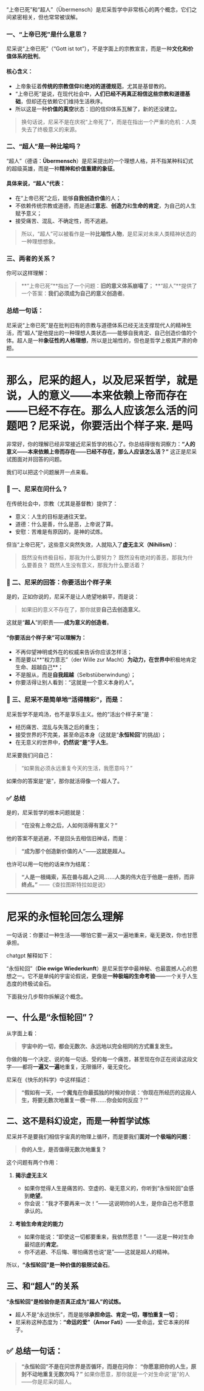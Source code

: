 “上帝已死”和“超人”（Übermensch）是尼采哲学中非常核心的两个概念，它们之间紧密相关，但也常常被误解。

### 一、“上帝已死”是什么意思？

尼采说“上帝已死”（“Gott ist tot”），不是字面上的宗教宣言，而是一种**文化和价值体系的批判**。

#### 核心含义：

* 上帝象征着**传统的宗教信仰**和**绝对的道德规范**，尤其是基督教的。
* “上帝已死”是说，在现代社会中，**人们已经不再真正相信这些宗教和道德基础**，但却还在依赖它们维持生活秩序。
* 所以这是一种**价值的真空**状态：旧的信仰体系瓦解了，新的还没建立。

> 换句话说，尼采不是在庆祝“上帝死了”，而是在指出一个严重的危机：人类失去了终极意义的来源。

### 二、“超人”是一种比喻吗？

“超人”（德语：**Übermensch**）是尼采提出的一个理想人格，并不指某种科幻式的超级英雄，而是一种**精神和价值重建的象征**。

#### 具体来说，“超人”代表：

* 在“上帝已死”之后，能够**自我创造价值**的人；
* 不依赖传统宗教或道德，而是通过**意志**、**创造力**和**生命的肯定**，为自己的人生赋予意义；
* 接受痛苦、混乱、不确定性，而不逃避。

> 所以，“超人”可以被看作是一种**比喻性人物**，是尼采对未来人类精神状态的一种理想想象。

### 三、两者的关系？

你可以这样理解：

> \*\*“上帝已死”\*\*指出了一个问题：**旧的意义体系崩塌了**；
> \*\*“超人”\*\*提供了一个答案：**我们必须成为自己的意义创造者**。

### 总结一句话：

尼采说“上帝已死”是在批判旧有的宗教与道德体系已经无法支撑现代人的精神生活，而“超人”是他提出的一种理想人类状态——能够自我肯定、自己创造价值的个体。超人是一种**象征性的人格理想**，所以是比喻性的，但也是哲学上极其严肃的命题。

----

# 那么，尼采的超人，以及尼采哲学，就是说，人的意义——本来依赖上帝而存在——已经不存在。那么人应该怎么活的问题吧？尼采说，你要活出个样子来. 是吗

非常好，你的理解已经非常接近尼采哲学的核心了。你总结得很有洞察力：**“人的意义——本来依赖上帝而存在——已经不存在，那么人应该怎么活？”** 这正是尼采试图面对并回答的问题。

我们可以把这个问题展开一点来看。


### 🧩 一、尼采在问什么？

在传统社会中，宗教（尤其是基督教）提供了：

* 意义：人生的目标是通往天堂。
* 道德：什么是善，什么是恶，上帝说了算。
* 安慰：苦难是有原因的，是神的试炼。

但当“上帝已死”，这些意义突然失效，人就陷入了**虚无主义（Nihilism）**：

> 既然没有终极目标，那我为什么要努力？
> 既然没有绝对的善恶，那我为什么要善良？
> 既然人生没有意义，那我为什么要活着？

### 🧭 二、尼采的回答：**你要活出个样子来**

是的，正如你说的，尼采不是让人绝望地躺平，而是说：

> 如果旧的意义不存在了，那你就要**自己去创造意义**。

这就是“**超人**”的职责——**成为意义的创造者**。

#### “你要活出个样子来”可以理解为：

* 不再仰望神明或外在的权威来告诉你应该怎样活；
* 而是要以\*\*“权力意志”（der Wille zur Macht）**为动力，在世界中**积极地肯定生命、超越自己\*\*；
* 不是服从，而是**自我超越**（Selbstüberwindung）；
* 你要活得让别人看到：“这就是一个意义本身的人”。

### 🌱 三、尼采不是简单地“活得精彩”，而是：

尼采哲学不是鸡汤，也不是享乐主义。他的“活出个样子来”是：

* 经历痛苦、混乱与失落之后的重生；
* 接受世界的不完美，甚至命运本身（这就是“**永恒轮回**”的挑战）；
* 在无意义的世界中，**仍然说“是”于人生**。

尼采要我们问自己：

> “如果我必须永远重复今天的生活，我愿意吗？”

如果你的答案是“是”，那你就活得像一个超人了。

### ✅ 总结

是的，尼采哲学的根本问题就是：

> **“在没有上帝之后，人如何活得有意义？”**

他的答案不是逃避，不是回头去相信旧神话，而是：

> **“成为那个创造新价值的人”——这就是超人。**

也许可以用一句他的话来作为结尾：

> **“人是一根绳索，系在兽与超人之间……人类的伟大在于他是一座桥，而非终点。”**
> ——《查拉图斯特拉如是说》

----

# 尼采的永恒轮回怎么理解

一句话说：你要过一种生活——哪怕它要一遍又一遍地重来，毫无更改，你也甘愿承担。

chatgpt 解释如下：

“永恒轮回”（**Die ewige Wiederkunft**）是尼采哲学中最神秘、也最震撼人心的思想之一。它不是单纯的宇宙论假说，更像是**一种极端的生命考验**——一个关于人生态度的终极试金石。

下面我分几步帮你拆解这个概念。

## 一、什么是“永恒轮回”？

从字面上看：

> **宇宙中的一切，都会无数次、永远地以完全相同的方式重复发生。**

你做的每一个决定、说的每一句话、受的每一个痛苦，甚至现在你正在阅读这段文字——都将**一遍又一遍**地重复，无限循环，毫无变化。

尼采在《快乐的科学》中这样描述：

> **“假如有一天，一个魔鬼在你最孤独的时候对你说：‘你现在所经历的这段人生，将要无数次地重复一模一样……你会如何反应？’”**

## 二、这不是科幻设定，而是一种哲学试炼

尼采并不是要我们相信宇宙真的物理上循环，而是要我们**面对一个极端的问题**：

> **你的人生，是否值得无数次地重复？**

这个问题有两个作用：

1. **揭示虚无主义**

   * 如果你觉得人生是痛苦的、空虚的、毫无意义的，你听到“永恒轮回”会感到**绝望**。
   * 你会说：“我才不要再来一次！”——这说明你的人生，是你自己也不愿意承认的。

2. **考验生命肯定的能力**

   * 如果你能说：“即使这一切都要重来，我依然愿意！”——这是一种对生命最彻底的**肯定**。
   * 你不逃避、不后悔、哪怕痛苦也说“是”——这就是超人的精神。

所以，**“永恒轮回”是一种价值的极限试金石**。

## 三、和“超人”的关系

**“永恒轮回”是检验你是否真正成为“超人”的试炼。**

* 超人不是“永远快乐”，而是能够**承担命运、肯定一切，哪怕重复一切**；
* 尼采称这种态度为：**“命运的爱”（Amor Fati）**——爱命运，爱它本来的样子。

## ✅ 总结一句话：

> **“永恒轮回”不是在问世界是否循环，而是在问你：**
> **“你愿意把你的人生，原封不动地重复无数次吗？”**
> 如果你愿意，那你就是一个对生命说“是”的人——你是尼采的超人。
